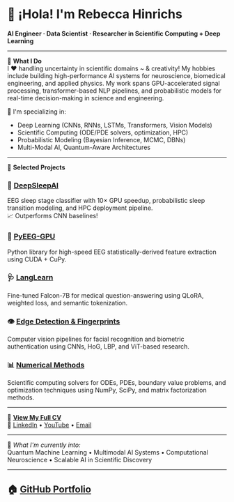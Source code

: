 # 👋 ¡Hola! I'm Rebecca Hinrichs  
**AI Engineer · Data Scientist · Researcher in Scientific Computing + Deep Learning**

---

🎯 **What I Do**  
I ♥ handling uncertainty in scientific domains ~ & creativity!
My hobbies include building high-performance AI systems for neuroscience, biomedical engineering, and applied physics. 
My work spans GPU-accelerated signal processing, transformer-based NLP pipelines, and probabilistic models for real-time decision-making in science and engineering.

🔬 I'm specializing in:
- Deep Learning (CNNs, RNNs, LSTMs, Transformers, Vision Models)
- Scientific Computing (ODE/PDE solvers, optimization, HPC)
- Probabilistic Modeling (Bayesian Inference, MCMC, DBNs)
- Multi-Modal AI, Quantum-Aware Architectures

---

🚀 **Selected Projects**

### 🛌 [DeepSleepAI](https://github.com/rlhinrichs/deepsleepai)  
EEG sleep stage classifier with 10× GPU speedup, probabilistic sleep transition modeling, and HPC deployment pipeline.  
📈 Outperforms CNN baselines!

### 🧠 [PyEEG-GPU](https://github.com/rlhinrichs/pyeeg-gpu)  
Python library for high-speed EEG statistically-derived feature extraction using CUDA + CuPy.

### 🩺 [LangLearn](https://github.com/rlhinrichs/lang-learn)  
Fine-tuned Falcon-7B for medical question-answering using QLoRA, weighted loss, and semantic tokenization.

### 👁️ [Edge Detection & Fingerprints](https://github.com/rlhinrichs/fingerprints)  
Computer vision pipelines for facial recognition and biometric authentication using CNNs, HoG, LBP, and ViT-based research.

### 📊 [Numerical Methods](https://github.com/rlhinrichs/numerical-methods)  
Scientific computing solvers for ODEs, PDEs, boundary value problems, and optimization techniques using NumPy, SciPy, and matrix factorization methods.

---

📄 [**View My Full CV**](https://www.hinrichs.engineering/cv)  
🔗 [LinkedIn](https://linkedin.com/in/rhinrichs) • [YouTube](https://youtube.com/playlist?list=PL_f4fKU7wcDSbIwPEP4-SCwGlRuXG-uFb&si=AdRi3t3XgGBSxJPJ) • [Email](mailto:rebecca.leigh.hinrichs@gmail.com)

---

🧠 *What I'm currently into:*  
Quantum Machine Learning • Multimodal AI Systems • Computational Neuroscience • Scalable AI in Scientific Discovery

---

## 🏠 [GitHub Portfolio](https://github.com/rlhinrichs)
